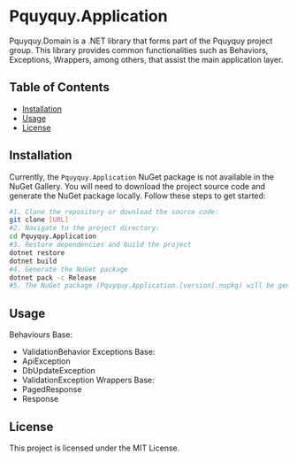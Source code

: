 # Pquyquy.Application

Pquyquy.Domain is a .NET library that forms part of the Pquyquy project group. This library provides common functionalities such as Behaviors, Exceptions, Wrappers, among others, that assist the main application layer.

## Table of Contents

- [Installation](#installation)
- [Usage](#usage)
- [License](#license)

## Installation

Currently, the `Pquyquy.Application` NuGet package is not available in the NuGet Gallery. You will need to download the project source code and generate the NuGet package locally. Follow these steps to get started:

   ```bash
   #1. Clone the repository or download the source code:
   git clone [URL]
   #2. Navigate to the project directory:
   cd Pquyquy.Application
   #3. Restore dependencies and build the project
   dotnet restore
   dotnet build
   #4. Generate the NuGet package
   dotnet pack -c Release
   #5. The NuGet package (Pquyquy.Application.[version].nupkg) will be generated in the bin/Release directory of the project. You can then reference this local package in your other projects as needed.
   ```

## Usage

Behaviours Base:
- ValidationBehavior
Exceptions Base:
- ApiException
- DbUpdateException
- ValidationException
Wrappers Base:
- PagedResponse
- Response

## License

This project is licensed under the MIT License. 